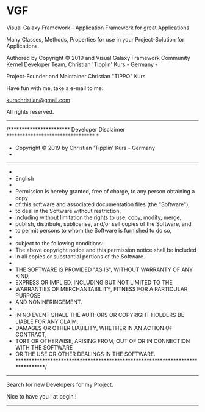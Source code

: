 # VGF
Visual Galaxy Framework -
Application Framework for great Applications

Many Classes, Methods, Properties for use in your Project-Solution for Applications.

Authored by Copyright © 2019 and  Visual Galaxy Framework Community Kernel Developer Team,
Christian 'Tipplin' Kurs - Germany - 

Project-Founder and Maintainer Christian "TIPPO" Kurs

Have fun with me, take a e-mail to me:

kurschristian@gmail.com

All rights reserved.

----

/*********************** Developer Disclaimer *********************************
 *
 * Copyright © 2019 by Christian 'Tipplin' Kurs - Germany
 * 
 ******************************************************************************
 * 
 * English
 * 
 * Permission is hereby granted, free of charge, to any person obtaining a copy 
 * of this software and associated documentation files (the "Software"), 
 * to deal in the Software without restriction,
 * including without limitation the rights to use, copy, modify, merge, 
 * publish, distribute, sublicense, and/or sell copies of the Software, and 
 * to permit persons to whom the Software is furnished to do so, 
 * 
 * subject to the following conditions:
 * The above copyright notice and this permission notice shall be included 
 * in all copies or substantial portions of the Software.
 * 
 * THE SOFTWARE IS PROVIDED "AS IS", WITHOUT WARRANTY OF ANY KIND, 
 * EXPRESS OR IMPLIED, INCLUDING BUT NOT LIMITED TO THE 
 * WARRANTIES OF MERCHANTABILITY, FITNESS FOR A PARTICULAR PURPOSE 
 * AND NONINFRINGEMENT.
 * 
 * IN NO EVENT SHALL THE AUTHORS OR COPYRIGHT HOLDERS BE LIABLE FOR ANY CLAIM,
 * DAMAGES OR OTHER LIABILITY, WHETHER IN AN ACTION OF CONTRACT, 
 * TORT OR OTHERWISE, ARISING FROM, OUT OF OR IN CONNECTION WITH THE SOFTWARE
 * OR THE USE OR OTHER DEALINGS IN THE SOFTWARE.
 *******************************************************************************/
 
 ----
 
 Search for new Developers for my Project.
 
 Nice to have you ! at begin !
 
 ----
 
 
 
 
 
 
 
